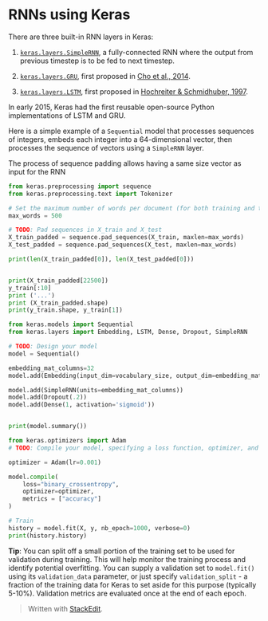 # RNNs using Keras

There are three built-in RNN layers in Keras:

1.  [`keras.layers.SimpleRNN`](https://www.tensorflow.org/api_docs/python/tf/keras/layers/SimpleRNN), a fully-connected RNN where the output from previous timestep is to be fed to next timestep.
    
2.  [`keras.layers.GRU`](https://www.tensorflow.org/api_docs/python/tf/keras/layers/GRU), first proposed in  [Cho et al., 2014](https://arxiv.org/abs/1406.1078).
    
3.  [`keras.layers.LSTM`](https://www.tensorflow.org/api_docs/python/tf/keras/layers/LSTM), first proposed in  [Hochreiter & Schmidhuber, 1997](https://www.bioinf.jku.at/publications/older/2604.pdf).
    

In early 2015, Keras had the first reusable open-source Python implementations of LSTM and GRU.

Here is a simple example of a  `Sequential`  model that processes sequences of integers, embeds each integer into a 64-dimensional vector, then processes the sequence of vectors using a  `SimpleRNN`  layer.

The process of sequence padding allows having a same size vector as input for the RNN

```python
from keras.preprocessing import sequence
from keras.preprocessing.text import Tokenizer

# Set the maximum number of words per document (for both training and testing)
max_words = 500

# TODO: Pad sequences in X_train and X_test
X_train_padded = sequence.pad_sequences(X_train, maxlen=max_words)
X_test_padded = sequence.pad_sequences(X_test, maxlen=max_words)

print(len(X_train_padded[0]), len(X_test_padded[0]))


print(X_train_padded[22500])
y_train[:10]
print ('...')
print (X_train_padded.shape)
print(y_train.shape, y_train[1])
```

```python
from keras.models import Sequential
from keras.layers import Embedding, LSTM, Dense, Dropout, SimpleRNN

# TODO: Design your model
model = Sequential()

embedding_mat_columns=32
model.add(Embedding(input_dim=vocabulary_size, output_dim=embedding_mat_columns, input_length=max_words))

model.add(SimpleRNN(units=embedding_mat_columns))
model.add(Dropout(.2))
model.add(Dense(1, activation='sigmoid'))


print(model.summary())

from keras.optimizers import Adam
# TODO: Compile your model, specifying a loss function, optimizer, and metrics

optimizer = Adam(lr=0.001)

model.compile(
    loss="binary_crossentropy",
    optimizer=optimizer,
    metrics = ["accuracy"]
)

# Train 
history = model.fit(X, y, nb_epoch=1000, verbose=0)
print(history.history)
```

**Tip**: You can split off a small portion of the training set to be used for validation during training. This will help monitor the training process and identify potential overfitting. You can supply a validation set to `model.fit()` using its `validation_data` parameter, or just specify `validation_split` - a fraction of the training data for Keras to set aside for this purpose (typically 5-10%). Validation metrics are evaluated once at the end of each epoch.


> Written with [StackEdit](https://stackedit.io/).
<!--stackedit_data:
eyJoaXN0b3J5IjpbMTg0MDU1MDkwMSw5NDMwNTcyNzMsLTE1Mz
UxMzMwOTYsNzMwOTk4MTE2XX0=
-->